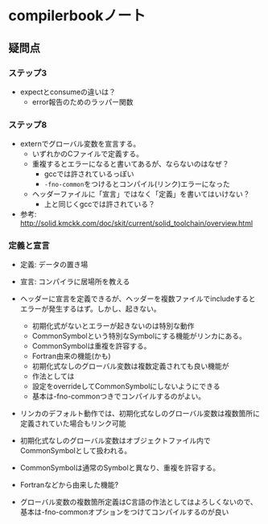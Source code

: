 # compilerbookノート

## 疑問点

### ステップ3
+ expectとconsumeの違いは？
    + error報告のためのラッパー関数

### ステップ8
+ externでグローバル変数を宣言する。
    + いずれかのCファイルで定義する。
    + 重複するとエラーになると書いてあるが、ならないのはなぜ？
        + gccでは許されているっぽい
        + `-fno-common`をつけるとコンパイル(リンク)エラーになった
    + ヘッダーファイルに「宣言」ではなく「定義」を書いてはいけない？
        + 上と同じくgccでは許されている？
+ 参考: http://solid.kmckk.com/doc/skit/current/solid_toolchain/overview.html

### 定義と宣言
+ 定義: データの置き場
+ 宣言: コンパイラに居場所を教える
+ ヘッダーに宣言を定義できるが、ヘッダーを複数ファイルでincludeするとエラーが発生するはず。しかし、起きない。
    + 初期化式がないとエラーが起きないのは特別な動作
    + CommonSymbolという特別なSymbolにする機能がリンカにある。
    + CommonSymbolは重複を許容する。
    + Fortran由来の機能(かも)
    + 初期化式なしのグローバル変数は複数定義されても良い機能が
    + 作法としては
    + 設定をoverrideしてCommonSymbolにしないようにできる
    + 基本は-fno-commonつきでコンパイルするのがよい。

+ リンカのデフォルト動作では、初期化式なしのグローバル変数は複数箇所に定義されていた場合もリンク可能
+ 初期化式なしのグローバル変数はオブジェクトファイル内でCommonSymbolとして扱われる。
+ CommonSymbolは通常のSymbolと異なり、重複を許容する。
+ Fortranなどから由来した機能?
+ グローバル変数の複数箇所定義はC言語の作法としてはよろしくないので、基本は-fno-commonオプションをつけてコンパイルするのが良い 